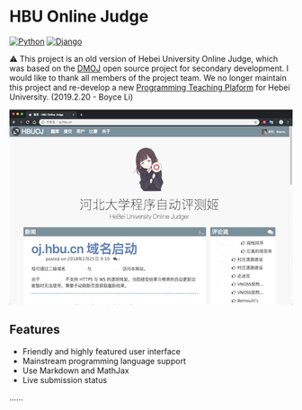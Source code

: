 HBU Online Judge
=====
[![Python](https://img.shields.io/badge/python-2.7-blue.svg)](https://www.python.org/downloads/release/python-362/)
[![Django](https://img.shields.io/badge/django-1.11-blue.svg)](https://www.djangoproject.com/)

⚠️ This project is an old version of Hebei University Online Judge, which was based on the [DMOJ](https://github.com/DMOJ) open source project for secondary development. I would like to thank all members of the project team. We no longer maintain this project and re-develop a new [Programming Teaching Plaform](https://github.com/HBUCS/ProgramingTeachingPlatform) for Hebei University. (2019.2.20 - Boyce Li)

![Home](https://raw.githubusercontent.com/HBUCS/HBUOJ/dev/docs/screenshots/home.png)

## Features
* Friendly and highly featured user interface
* Mainstream programming language support
* Use Markdown and MathJax
* Live submission status

......
